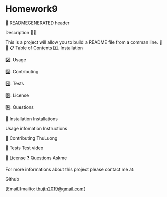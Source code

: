 # Homework9
📘 READMEGENERATED header

Description 📜📜

This is a project will allow you to build a README file from a comman line. 📜📜
📋 Table of Contents
1️⃣. Installation

2️⃣. Usage

3️⃣. Contributing

4️⃣. Tests

5️⃣. License

6️⃣. Questions

📑 Installation
Installations

Usage infomation
Instructions

📝 Contributing
ThuLuong

💯 Tests
Test video

💠 License
❓ Questions
Askme

For more informations about this project please contact me at:

Github

[Email](mailto: thujtn2019@gmail.com)
